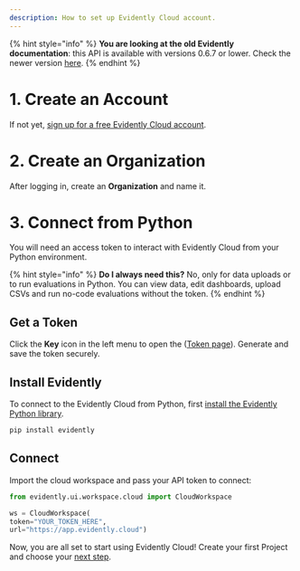 ```yaml
---
description: How to set up Evidently Cloud account.
---
```


{% hint style="info" %}
**You are looking at the old Evidently documentation**: this API is available with versions 0.6.7 or lower. Check the newer version [here](https://docs.evidentlyai.com/introduction).
{% endhint %}

# 1. Create an Account

If not yet, [sign up for a free Evidently Cloud account](https://app.evidently.cloud/signup). 

# 2. Create an Organization

After logging in, create an **Organization** and name it.

# 3. Connect from Python

You will need an access token to interact with Evidently Cloud from your Python environment.

{% hint style="info" %}
**Do I always need this?** No, only for data uploads or to run evaluations in Python. You can view data, edit dashboards, upload CSVs and run no-code evaluations without the token.
{% endhint %}

## Get a Token

Click the **Key** icon in the left menu to open the ([Token page](https://app.evidently.cloud/token)). Generate and save the token securely. 

## Install Evidently

To connect to the Evidently Cloud from Python, first [install the Evidently Python library](install-evidently.md).

```python
pip install evidently
```

## Connect

Import the cloud workspace and pass your API token to connect: 

```python
from evidently.ui.workspace.cloud import CloudWorkspace

ws = CloudWorkspace(
token="YOUR_TOKEN_HERE",
url="https://app.evidently.cloud")
```

Now, you are all set to start using Evidently Cloud! Create your first Project and choose your [next step](../get-started/quickstart-cloud.md).
